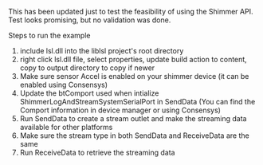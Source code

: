 This has been updated just to test the feasibility of using the Shimmer API. Test looks promising, but no validation was done.

Steps to run the example
1. include lsl.dll into the liblsl project's root directory
2. right click lsl.dll file, select properties, update build action to content, copy to output directory to copy if newer
3. Make sure sensor Accel is enabled on your shimmer device (it can be enabled using Consensys)
4. Update the btComport used when intialize ShimmerLogAndStreamSystemSerialPort in SendData (You can find the Comport information in device manager or using Consensys)
5. Run SendData to create a stream outlet and make the streaming data available for other platforms
6. Make sure the stream type in both SendData and ReceiveData are the same
7. Run ReceiveData to retrieve the streaming data
